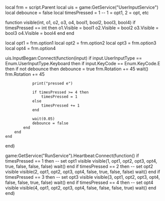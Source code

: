 local frm = script.Parent
local uis = game:GetService("UserInputService")
local debounce = false
local timesPressed = 1 -- 1 = opt1, 2 = opt, etc

function visible(int, o1, o2, o3, o4, bool1, bool2, bool3, bool4)
	if timesPressed == int then
		o1.Visible = bool1
		o2.Visible = bool2
		o3.Visible = bool3
		o4.Visible = bool4
	end
end

local opt1 = frm.option1
local opt2 = frm.option2
local opt3 = frm.option3
local opt4 = frm.option4

uis.InputBegan:Connect(function(input)
	if input.UserInputType == Enum.UserInputType.Keyboard then
		if input.KeyCode == Enum.KeyCode.E then
			if not debounce then
				debounce = true
				frm.Rotation += 45
				wait()
				frm.Rotation += 45
				
				print("pressed e")
				
				if timesPressed >= 4 then
					timesPressed = 1
				else
					timesPressed += 1
				end
				
				wait(0.05)
				debounce = false
			end
		end
	end
end)

game:GetService("RunService").Heartbeat:Connect(function()
	if timesPressed == 1 then -- set opt1 visible
		visible(1, opt1, opt2, opt3, opt4, true, false, false, false)
		wait()
	end
	if timesPressed == 2 then -- set opt2 visible
		visible(2, opt1, opt2, opt3, opt4, false, true, false, false)
		wait()
	end
	if timesPressed == 3 then -- set opt3 visible
		visible(3, opt1, opt2, opt3, opt4, false, false, true, false)
		wait()
	end
	if timesPressed == 4 then -- set opt4 visible
		visible(4, opt1, opt2, opt3, opt4, false, false, false, true)
		wait()
	end
end)
